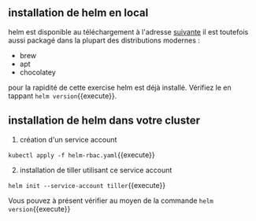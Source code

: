 ## installation de helm en local

helm est disponible au téléchargement à l'adresse [suivante](https://github.com/helm/helm/releases)
il est toutefois aussi packagé dans la plupart des distributions modernes :

- brew
- apt
- chocolatey

pour la rapidité de cette exercise helm est déjà installé. Vérifiez le en tappant `helm version`{{execute}}.

## installation de helm dans votre cluster

1) création d'un service account

`kubectl apply -f helm-rbac.yaml`{{execute}}

2) installation de tiller utilisant ce service account

`helm init --service-account tiller`{{execute}}

Vous pouvez à présent vérifier au moyen de la commande `helm version`{{execute}}
